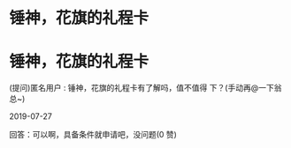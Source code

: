 # 锤神，花旗的礼程卡

# 锤神，花旗的礼程卡

(提问)匿名用户 : 锤神，花旗的礼程卡有了解吗，值不值得 下？(手动再@一下翁总~)

2019-07-27

回答：可以啊，具备条件就申请吧，没问题(0 赞)